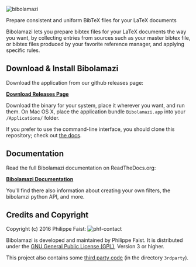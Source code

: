 ![bibolamazi](bibolamazi.png)

Prepare consistent and uniform BibTeX files for your LaTeX documents

Bibolamazi lets you prepare bibtex files for your LaTeX documents the way you
want, by collecting entries from sources such as your master bibtex file, or
bibtex files produced by your favorite reference manager, and applying specific
rules.


Download & Install Bibolamazi
-----------------------------

Download the application from our github releases page:

[**Download Releases Page**](https://github.com/phfaist/bibolamazi/releases)

Download the binary for your system, place it wherever you want, and run
them. On Mac OS X, place the application bundle `Bibolamazi.app` into your
`/Applications/` folder.

If you prefer to use the command-line interface, you should clone this
repository; check out [the docs][thedocsdownloadandinstall].

[thedocsdownloadandinstall]: http://bibolamazi.readthedocs.org/en/latest/download-and-install/


Documentation
-------------

Read the full Bibolamazi documentation on ReadTheDocs.org:

[**Bibolamazi Documentation**](http://bibolamazi.readthedocs.org/en/latest/)

You'll find there also information about creating your own filters, the
bibolamzi python API, and more.


Credits and Copyright
---------------------

Copyright (c) 2016 Philippe Faist: ![phf-contact](phf.png)

Bibolamazi is developed and maintained by Philippe Faist. It is distributed
under the [GNU General Public License (GPL)][gpl], Version 3 or higher.

[gpl]: http://www.gnu.org/copyleft/gpl.html

This project also contains some [third party code][3rdparty] (in the directory
`3rdparty`).

[3rdparty]: http://bibolamazi.readthedocs.org/en/latest/credits-contact/

